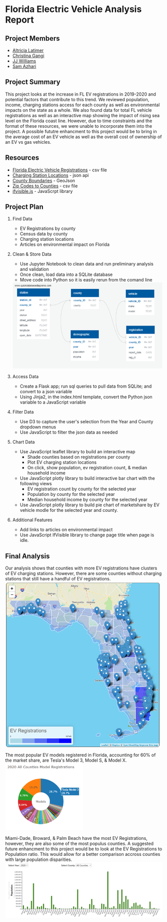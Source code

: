 # Florida Electric Vehicle Analysis Report

## Project Members
* [Altricia Latimer](https://github.com/mrslat-creator)
* [Christina Gangi](https://github.com/cgangi2216)
* [JJ Williams](https://github.com/jjwilliams11)
* [Sam Azhari](https://github.com/flbpilot)

## Project Summary
This project looks at the increase in FL EV registrations in 2019-2020 and potential factors that contribute to this trend. We reviewed population, income, charging stations access for each county as well as environmental impacts on the state as a whole. We also found data for total FL vehicle registrations as well as an interactive map showing the impact of rising sea level on the Florida coast line. However, due to time constraints and the format of these resources, we were unable to incorporate them into the project. A possible fututre enhancment to this project would be to bring in the average cost of an EV vehicle as well as the overall cost of ownership of an EV vs gas vehicles.

## Resources
* [Florida Electric Vehicle Registrations](https://www.atlasevhub.com/materials/state-ev-registration-data/) - csv file
* [Charging Station Locations](https://developer.nrel.gov/docs/api-key/) - json api
* [County Boundaries](https://public.opendatasoft.com/explore/dataset/us-county-boundaries/table/?disjunctive.[…]junctive.state_name&sort=stusab&refine.state_name=Florida) - GeoJson
* [Zip Codes to Counties](https://data.world/niccolley/us-zipcode-to-county-state/workspace/file?filename=ZIP-COUNTY-FIPS_2018-03.csv) - csv file
* [ifvisible.js](https://github.com/serkanyersen/ifvisible.js) - JavaScrpt library

## Project Plan
1. Find Data
    * EV Registrations by county
    * Census data by county
    * Charging station locations
    * Articles on environmental impact on Florida
3. Clean & Store Data
    * Use Jupyter Notebook to clean data and run preliminary analysis and validation
    * Once clean, load data into a SQLite database
    * Move code into Python so it is easily rerun from the comand line
    <img src="./Images/ERD.png" width="500">

4. Access Data
    * Create a Flask app; run sql queries to pull data from SQLite; and convert to a json variable
    * Using Jinja2, in the index.html template, convert the Python json variable to a JavaScript variable
5. Filter Data
    * Use D3 to capture the user's selection from the Year and County dropdown menus
    * Use JavaScript to filter the json data as needed
6. Chart Data
    * Use JavaScript leaflet library to build an interactive map
        * Shade counties based on registrations per county
        * Plot EV charging station locations
        * On click, show population, ev registration count, & median household income
    * Use JavaScript plotly library to build interactive bar chart with the following views
        * EV registration count by county for the selected year
        * Population by county for the selected year
        * Median household income by county for the selected year
    * Use JavaScript plotly library to build pie chart of marketshare by EV vehicle modle for the selected year and county.
6. Additional Features
    * Add links to articles on environmental impact
    * Use JavaScript IfVisible library to change page title when page is idle.

## Final Analysis
Our analysis shows that counties with more EV registrations have clusters of EV charging stations. However, there are some counties without charging stations that still have a handful of EV registrations.  
<img src="./Images/FL_EV_Map_2020.png" width="500">

The most popular EV models registered in Florida, accounting for 60% of the market share, are Tesla's Model 3, Model S, & Model X.  
<img src="./Images/FL_EV_Models_2020.png" width="250">

Miami-Dade, Broward, & Palm Beach have the most EV Registrations, however, they are also some of the most populus counties. A suggested future enhancment to this project would be to look at the EV Registrations to Population ratio. This would allow for a better comparison accross counties with large population disparities.  
<img src="./Images/FL_Population_2020.png">
